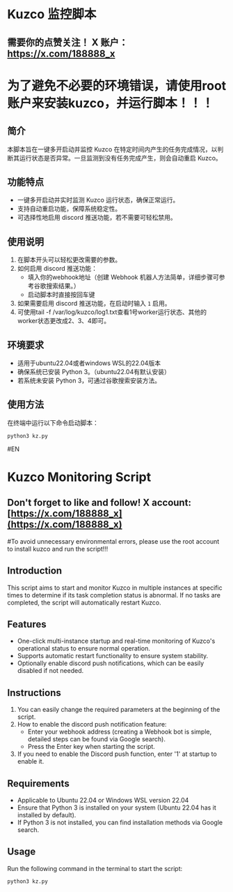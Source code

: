 # Kuzco 监控脚本

## 需要你的点赞关注！ X 账户：https://x.com/188888_x

# 为了避免不必要的环境错误，请使用root账户来安装kuzco，并运行脚本！！！

## 简介

本脚本旨在一键多开启动并监控 Kuzco 在特定时间内产生的任务完成情况，以判断其运行状态是否异常。一旦监测到没有任务完成产生，则会自动重启 Kuzco。

## 功能特点

- 一键多开启动并实时监测 Kuzco 运行状态，确保正常运行。
- 支持自动重启功能，保障系统稳定性。
- 可选择性地启用 discord 推送功能，若不需要可轻松禁用。

## 使用说明

1. 在脚本开头可以轻松更改需要的参数。
2. 如何启用 discord 推送功能：
   - 填入你的webhook地址（创建 Webhook 机器人方法简单，详细步骤可参考谷歌搜索结果。）
   - 启动脚本时直接按回车键
3. 如果需要启用 discord 推送功能，在启动时输入 `1` 启用。
4. 可使用tail -f /var/log/kuzco/log1.txt查看1号worker运行状态、其他的worker状态更改成2、3、4即可。

## 环境要求

- 适用于ubuntu22.04或者windows WSL的22.04版本
- 确保系统已安装 Python 3。（ubuntu22.04有默认安装）
- 若系统未安装 Python 3，可通过谷歌搜索安装方法。

## 使用方法

在终端中运行以下命令启动脚本：

```
python3 kz.py
```



#EN

# Kuzco Monitoring Script

## Don't forget to like and follow! X account: [https://x.com/188888_x](https://x.com/188888_x)

#To avoid unnecessary environmental errors, please use the root account to install kuzco and run the script!!!

## Introduction

This script aims to start and monitor Kuzco in multiple instances at specific times to determine if its task completion status is abnormal. If no tasks are completed, the script will automatically restart Kuzco.

## Features

- One-click multi-instance startup and real-time monitoring of Kuzco's operational status to ensure normal operation.
- Supports automatic restart functionality to ensure system stability.
- Optionally enable discord push notifications, which can be easily disabled if not needed.

## Instructions

1. You can easily change the required parameters at the beginning of the script.
2. How to enable the discord push notification feature:
   - Enter your webhook address (creating a Webhook bot is simple, detailed steps can be found via Google search).
   - Press the Enter key when starting the script.
3. If you need to enable the Discord push function, enter '1' at startup to enable it.

## Requirements

- Applicable to Ubuntu 22.04 or Windows WSL version 22.04
- Ensure that Python 3 is installed on your system (Ubuntu 22.04 has it installed by default).
- If Python 3 is not installed, you can find installation methods via Google search.

## Usage

Run the following command in the terminal to start the script:

```
python3 kz.py
```
